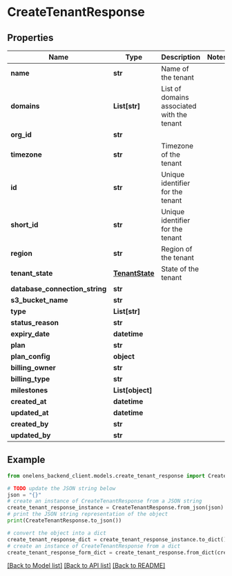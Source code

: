 # CreateTenantResponse


## Properties

Name | Type | Description | Notes
------------ | ------------- | ------------- | -------------
**name** | **str** | Name of the tenant | 
**domains** | **List[str]** | List of domains associated with the tenant | 
**org_id** | **str** |  | 
**timezone** | **str** | Timezone of the tenant | 
**id** | **str** | Unique identifier for the tenant | 
**short_id** | **str** | Unique identifier for the tenant | 
**region** | **str** | Region of the tenant | 
**tenant_state** | [**TenantState**](TenantState.md) | State of the tenant | 
**database_connection_string** | **str** |  | 
**s3_bucket_name** | **str** |  | 
**type** | **List[str]** |  | 
**status_reason** | **str** |  | 
**expiry_date** | **datetime** |  | 
**plan** | **str** |  | 
**plan_config** | **object** |  | 
**billing_owner** | **str** |  | 
**billing_type** | **str** |  | 
**milestones** | **List[object]** |  | 
**created_at** | **datetime** |  | 
**updated_at** | **datetime** |  | 
**created_by** | **str** |  | 
**updated_by** | **str** |  | 

## Example

```python
from onelens_backend_client.models.create_tenant_response import CreateTenantResponse

# TODO update the JSON string below
json = "{}"
# create an instance of CreateTenantResponse from a JSON string
create_tenant_response_instance = CreateTenantResponse.from_json(json)
# print the JSON string representation of the object
print(CreateTenantResponse.to_json())

# convert the object into a dict
create_tenant_response_dict = create_tenant_response_instance.to_dict()
# create an instance of CreateTenantResponse from a dict
create_tenant_response_form_dict = create_tenant_response.from_dict(create_tenant_response_dict)
```
[[Back to Model list]](../README.md#documentation-for-models) [[Back to API list]](../README.md#documentation-for-api-endpoints) [[Back to README]](../README.md)


